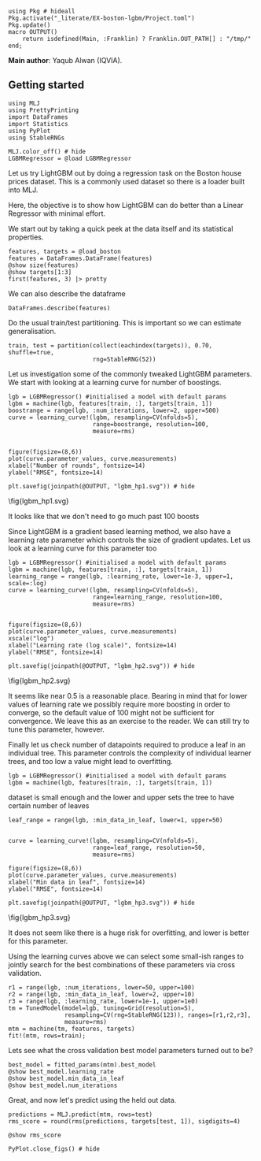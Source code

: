 <!--This file was generated, do not modify it.-->
```julia:ex1
using Pkg # hideall
Pkg.activate("_literate/EX-boston-lgbm/Project.toml")
Pkg.update()
macro OUTPUT()
    return isdefined(Main, :Franklin) ? Franklin.OUT_PATH[] : "/tmp/"
end;
```

**Main author**: Yaqub Alwan (IQVIA).

## Getting started

```julia:ex2
using MLJ
using PrettyPrinting
import DataFrames
import Statistics
using PyPlot
using StableRNGs

MLJ.color_off() # hide
LGBMRegressor = @load LGBMRegressor
```

Let us try LightGBM out by doing a regression task on the Boston house prices dataset.
This is a commonly used dataset so there is a loader built into MLJ.

Here, the objective is to show how LightGBM can do better than a Linear Regressor
with minimal effort.

We start out by taking a quick peek at the data itself and its statistical properties.

```julia:ex3
features, targets = @load_boston
features = DataFrames.DataFrame(features)
@show size(features)
@show targets[1:3]
first(features, 3) |> pretty
```

We can also describe the dataframe

```julia:ex4
DataFrames.describe(features)
```

Do the usual train/test partitioning. This is important so we can estimate generalisation.

```julia:ex5
train, test = partition(collect(eachindex(targets)), 0.70, shuffle=true,
                        rng=StableRNG(52))
```

Let us investigation some of the commonly tweaked LightGBM parameters. We start with looking at a learning curve for number of boostings.

```julia:ex6
lgb = LGBMRegressor() #initialised a model with default params
lgbm = machine(lgb, features[train, :], targets[train, 1])
boostrange = range(lgb, :num_iterations, lower=2, upper=500)
curve = learning_curve!(lgbm, resampling=CV(nfolds=5),
                        range=boostrange, resolution=100,
                        measure=rms)


figure(figsize=(8,6))
plot(curve.parameter_values, curve.measurements)
xlabel("Number of rounds", fontsize=14)
ylabel("RMSE", fontsize=14)

plt.savefig(joinpath(@OUTPUT, "lgbm_hp1.svg")) # hide
```

\fig{lgbm_hp1.svg}

It looks like that we don't need to go much past 100 boosts

Since LightGBM is a gradient based learning method, we also have a learning rate parameter which controls the size of gradient updates.
Let us look at a learning curve for this parameter too

```julia:ex7
lgb = LGBMRegressor() #initialised a model with default params
lgbm = machine(lgb, features[train, :], targets[train, 1])
learning_range = range(lgb, :learning_rate, lower=1e-3, upper=1, scale=:log)
curve = learning_curve!(lgbm, resampling=CV(nfolds=5),
                        range=learning_range, resolution=100,
                        measure=rms)


figure(figsize=(8,6))
plot(curve.parameter_values, curve.measurements)
xscale("log")
xlabel("Learning rate (log scale)", fontsize=14)
ylabel("RMSE", fontsize=14)

plt.savefig(joinpath(@OUTPUT, "lgbm_hp2.svg")) # hide
```

\fig{lgbm_hp2.svg}

It seems like near 0.5 is a reasonable place. Bearing in mind that for lower
values of learning rate we possibly require more boosting in order to converge, so the default
value of 100 might not be sufficient for convergence. We leave this as an exercise to the reader.
We can still try to tune this parameter, however.

Finally let us check number of datapoints required to produce a leaf in an individual tree. This parameter
controls the complexity of individual learner trees, and too low a value might lead to overfitting.

```julia:ex8
lgb = LGBMRegressor() #initialised a model with default params
lgbm = machine(lgb, features[train, :], targets[train, 1])
```

dataset is small enough and the lower and upper sets the tree to have certain number of leaves

```julia:ex9
leaf_range = range(lgb, :min_data_in_leaf, lower=1, upper=50)


curve = learning_curve!(lgbm, resampling=CV(nfolds=5),
                        range=leaf_range, resolution=50,
                        measure=rms)

figure(figsize=(8,6))
plot(curve.parameter_values, curve.measurements)
xlabel("Min data in leaf", fontsize=14)
ylabel("RMSE", fontsize=14)

plt.savefig(joinpath(@OUTPUT, "lgbm_hp3.svg")) # hide
```

\fig{lgbm_hp3.svg}

It does not seem like there is a huge risk for overfitting, and lower is better for this parameter.

Using the learning curves above we can select some small-ish ranges to jointly search for the best
combinations of these parameters via cross validation.

```julia:ex10
r1 = range(lgb, :num_iterations, lower=50, upper=100)
r2 = range(lgb, :min_data_in_leaf, lower=2, upper=10)
r3 = range(lgb, :learning_rate, lower=1e-1, upper=1e0)
tm = TunedModel(model=lgb, tuning=Grid(resolution=5),
                resampling=CV(rng=StableRNG(123)), ranges=[r1,r2,r3],
                measure=rms)
mtm = machine(tm, features, targets)
fit!(mtm, rows=train);
```

Lets see what the cross validation best model parameters turned out to be?

```julia:ex11
best_model = fitted_params(mtm).best_model
@show best_model.learning_rate
@show best_model.min_data_in_leaf
@show best_model.num_iterations
```

Great, and now let's predict using the held out data.

```julia:ex12
predictions = MLJ.predict(mtm, rows=test)
rms_score = round(rms(predictions, targets[test, 1]), sigdigits=4)

@show rms_score

PyPlot.close_figs() # hide
```

